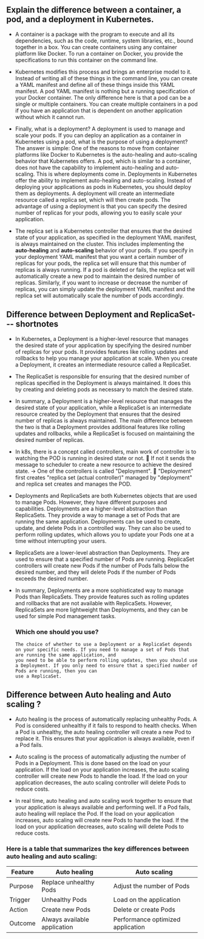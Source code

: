 ## **Explain the difference between a container, a pod, and a deployment in Kubernetes.**

- A container is a package with the program to execute and all its dependencies, such as the code, runtime, system libraries, etc., bound together in a box. You can create containers using any container platform like Docker. To run a container on Docker, you provide the specifications to run this container on the command line.

- Kubernetes modifies this process and brings an enterprise model to it. Instead of writing all of these things in the command line, you can create a YAML manifest and define all of these things inside this YAML manifest. A pod YAML manifest is nothing but a running specification of your Docker container. The only difference here is that a pod can be a single or multiple containers. You can create multiple containers in a pod if you have an application that is dependent on another application without which it cannot run.

- Finally, what is a deployment? A deployment is used to manage and scale your pods. If you can deploy an application as a container in Kubernetes using a pod, what is the purpose of using a deployment? The answer is simple: One of the reasons to move from container platforms like Docker to Kubernetes is the auto-healing and auto-scaling behavior that Kubernetes offers. A pod, which is similar to a container, does not have the capability to implement auto-healing and auto-scaling. This is where deployments come in. Deployments in Kubernetes offer the ability to implement auto-healing and auto-scaling.
  Instead of deploying your applications as pods in Kubernetes, you should deploy them as deployments. A deployment will create an intermediate resource called a replica set, which will then create pods. The advantage of using a deployment is that you can specify the desired number of replicas for your pods, allowing you to easily scale your application.

- The replica set is a Kubernetes controller that ensures that the desired state of your application, as specified in the deployment YAML manifest, is always maintained on the cluster. This includes implementing the  **auto-healing** and  **auto-scaling** behavior of your pods.
  If you specify in your deployment YAML manifest that you want a certain number of replicas for your pods, the replica set will ensure that this number of replicas is always running. If a pod is deleted or fails, the replica set will automatically create a new pod to maintain the desired number of replicas. Similarly, if you want to increase or decrease the number of replicas, you can simply update the deployment YAML manifest and the replica set will automatically scale the number of pods accordingly.




## **Difference between Deployment and ReplicaSet--- shortnotes**
- In Kubernetes, a Deployment is a higher-level resource that manages the desired state of your application by specifying the desired number of replicas for your pods. It provides features like rolling updates and rollbacks to help you manage your application at scale.
When you create a Deployment, it creates an intermediate resource called a ReplicaSet. 

- The ReplicaSet is responsible for ensuring that the desired number of replicas specified in the Deployment is always maintained. It does this by creating and deleting pods as necessary to match the desired state.

- In summary, a Deployment is a higher-level resource that manages the desired state of your application, while a ReplicaSet is an intermediate resource created by the Deployment that ensures that the desired number of replicas is always maintained. The main difference between the two is that a Deployment provides additional features like rolling updates and rollbacks, while a ReplicaSet is focused on maintaining the desired number of replicas.
- In k8s, there is a concept called controllers, main work of controller is to watching the POD is running in desired state or not. 
	If not it sends the message to scheduler to create a new resource to achieve the desired state. -> One of the controllers is called "Deployment".
	"Deployment" first creates "replica set (actual controller)" managed by "deployment" and replica set creates and manages the POD.


- Deployments and ReplicaSets are both Kubernetes objects that are used to manage Pods. However, they have different purposes and capabilities.
  Deployments are a higher-level abstraction than ReplicaSets. They provide a way to manage a set of Pods that are running the same application. Deployments can be used to 
  create, update, and delete Pods in a controlled way. They can also be used to perform rolling updates, which allows you to update your Pods one at a time without 
  interrupting your users.
- ReplicaSets are a lower-level abstraction than Deployments. They are used to ensure that a specified number of Pods are running. ReplicaSet controllers will create new Pods 
  if the number of Pods falls below the desired number, and they will delete Pods if the number of Pods exceeds the desired number.

- In summary, Deployments are a more sophisticated way to manage Pods than ReplicaSets. They provide features such as rolling updates and rollbacks that are not available with ReplicaSets. However, ReplicaSets are more lightweight than Deployments, and they can be used for simple Pod management tasks.

   ### **Which one should you use?**
      The choice of whether to use a Deployment or a ReplicaSet depends on your specific needs. If you need to manage a set of Pods that are running the same application, and 
      you need to be able to perform rolling updates, then you should use a Deployment. If you only need to ensure that a specified number of Pods are running, then you can 
      use a ReplicaSet.

## **Difference between Auto healing and Auto scaling ?**
- Auto healing is the process of automatically replacing unhealthy Pods. A Pod is considered unhealthy if it fails to respond to health checks. When a Pod is unhealthy, the auto healing controller will create a new Pod to replace it. This ensures that your application is always available, even if a Pod fails.

- Auto scaling is the process of automatically adjusting the number of Pods in a Deployment. This is done based on the load on your application. If the load on your application increases, the auto scaling controller will create new Pods to handle the load. If the load on your application decreases, the auto scaling controller will delete Pods to reduce costs.

- In real time, auto healing and auto scaling work together to ensure that your application is always available and performing well. If a Pod fails, auto healing will replace the Pod. If the load on your application increases, auto scaling will create new Pods to handle the load. If the load on your application decreases, auto scaling will delete Pods to reduce costs.

### **Here is a table that summarizes the key differences between auto healing and auto scaling:**

  |**Feature**  |     **Auto healing**         |         **Auto scaling**            |
  |---|---|---|
  | Purpose     | Replace unhealthy Pods	     | Adjust the number of Pods           |
  | Trigger     | Unhealthy Pods               | Load on the application             |
  | Action      | Create new Pods              | Delete or create Pods               |  
  | Outcome	    | Always available application |	Performance optimized application  |








  
